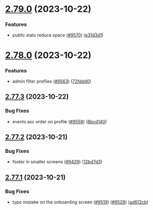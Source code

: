 # [2.79.0](https://github.com/EddieHubCommunity/BioDrop/compare/v2.78.0...v2.79.0) (2023-10-22)


### Features

* public stats reduce space ([#9570](https://github.com/EddieHubCommunity/BioDrop/issues/9570)) ([e31d3d1](https://github.com/EddieHubCommunity/BioDrop/commit/e31d3d130334cf09e1967e7b88fccf0262b039a7))



# [2.78.0](https://github.com/EddieHubCommunity/BioDrop/compare/v2.77.3...v2.78.0) (2023-10-22)


### Features

* admin filter profiles ([#9563](https://github.com/EddieHubCommunity/BioDrop/issues/9563)) ([72fddd0](https://github.com/EddieHubCommunity/BioDrop/commit/72fddd0616ee15d44c34bcaafb45bd07a731ed7e))



## [2.77.3](https://github.com/EddieHubCommunity/BioDrop/compare/v2.77.2...v2.77.3) (2023-10-22)


### Bug Fixes

* events asc order on profile ([#9559](https://github.com/EddieHubCommunity/BioDrop/issues/9559)) ([8bcd140](https://github.com/EddieHubCommunity/BioDrop/commit/8bcd140908b865817ac4d0ebcf49819eb86f72d2))



## [2.77.2](https://github.com/EddieHubCommunity/BioDrop/compare/v2.77.1...v2.77.2) (2023-10-21)


### Bug Fixes

* footer in smaller screens ([#9429](https://github.com/EddieHubCommunity/BioDrop/issues/9429)) ([12bd7d3](https://github.com/EddieHubCommunity/BioDrop/commit/12bd7d336f42232f9103bcf4832dfeb976d92705))



## [2.77.1](https://github.com/EddieHubCommunity/BioDrop/compare/v2.77.0...v2.77.1) (2023-10-21)


### Bug Fixes

* typo mistake on the onboarding screen ([#9519](https://github.com/EddieHubCommunity/BioDrop/issues/9519)) ([#9529](https://github.com/EddieHubCommunity/BioDrop/issues/9529)) ([ad612cb](https://github.com/EddieHubCommunity/BioDrop/commit/ad612cb6f5e96a2ecb448f0871680648a3c12daf))



